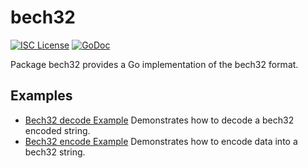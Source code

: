 # bech32

[![ISC License](http://img.shields.io/badge/license-ISC-blue.svg)](https://choosealicense.com/licenses/isc/)
[![GoDoc](https://godoc.org/github.com/karlsen-network/karlsend/util/bech32?status.png)](http://godoc.org/github.com/karlsen-network/karlsend/util/bech32)

Package bech32 provides a Go implementation of the bech32 format.

## Examples

* [Bech32 decode Example](http://godoc.org/github.com/karlsen-network/karlsend/util/bech32#example-Bech32Decode)
  Demonstrates how to decode a bech32 encoded string.
* [Bech32 encode Example](http://godoc.org/github.com/karlsen-network/karlsend/util/bech32#example-BechEncode)
  Demonstrates how to encode data into a bech32 string.
